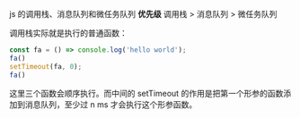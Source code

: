 js 的调用栈、消息队列和微任务队列
**优先级**
调用栈 > 消息队列 > 微任务队列

调用栈实际就是执行的普通函数：
```javascript
const fa = () => console.log('hello world');
fa()
setTimeout(fa, 0);
fa()
```
这里三个函数会顺序执行。而中间的 setTimeout 的作用是把第一个形参的函数添加到消息队列，至少过 n ms 才会执行这个形参函数。
